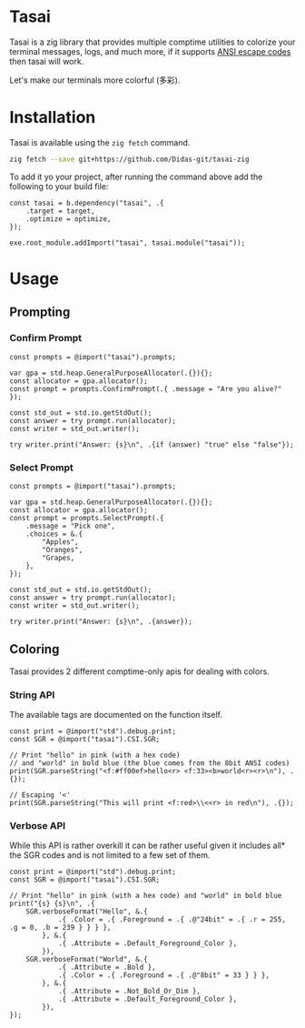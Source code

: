 # Tasai

Tasai is a zig library that provides multiple comptime utilities to colorize your terminal messages, logs, and much more, if it supports [ANSI escape codes](https://en.wikipedia.org/wiki/ANSI_escape_code) then tasai will work.

Let's make our terminals more colorful (多彩).

# Installation

Tasai is available using the `zig fetch` command.

```sh
zig fetch --save git+https://github.com/Didas-git/tasai-zig
```

To add it yo your project, after running the command above add the following to your build file:

```zig
const tasai = b.dependency("tasai", .{
    .target = target,
    .optimize = optimize,
});

exe.root_module.addImport("tasai", tasai.module("tasai"));
```

# Usage

## Prompting

### Confirm Prompt

```zig
const prompts = @import("tasai").prompts;

var gpa = std.heap.GeneralPurposeAllocator(.{}){};
const allocator = gpa.allocator();
const prompt = prompts.ConfirmPrompt(.{ .message = "Are you alive?" });

const std_out = std.io.getStdOut();
const answer = try prompt.run(allocator);
const writer = std_out.writer();

try writer.print("Answer: {s}\n", .{if (answer) "true" else "false"});
```

### Select Prompt

```zig
const prompts = @import("tasai").prompts;

var gpa = std.heap.GeneralPurposeAllocator(.{}){};
const allocator = gpa.allocator();
const prompt = prompts.SelectPrompt(.{ 
    .message = "Pick one", 
    .choices = &.{
        "Apples",
        "Oranges",
        "Grapes,
    }, 
});

const std_out = std.io.getStdOut();
const answer = try prompt.run(allocator);
const writer = std_out.writer();

try writer.print("Answer: {s}\n", .{answer});
```

## Coloring

Tasai provides 2 different comptime-only apis for dealing with colors.

### String API

The available tags are documented on the function itself.

```zig
const print = @import("std").debug.print;
const SGR = @import("tasai").CSI.SGR;

// Print "hello" in pink (with a hex code)
// and "world" in bold blue (the blue comes from the 8bit ANSI codes)
print(SGR.parseString("<f:#ff00ef>hello<r> <f:33><b>world<r><r>\n"), .{});

// Escaping '<'
print(SGR.parseString("This will print <f:red>\\<<r> in red\n"), .{});
```

### Verbose API

While this API is rather overkill it can be rather useful given it includes all* the SGR codes and is not limited to a few set of them.

```zig
const print = @import("std").debug.print;
const SGR = @import("tasai").CSI.SGR;

// Print "hello" in pink (with a hex code) and "world" in bold blue
print("{s} {s}\n", .{
    SGR.verboseFormat("Hello", &.{
            .{ .Color = .{ .Foreground = .{ .@"24bit" = .{ .r = 255, .g = 0, .b = 239 } } } },
        }, &.{
            .{ .Attribute = .Default_Foreground_Color },
        }),
    SGR.verboseFormat("World", &.{
            .{ .Attribute = .Bold },
            .{ .Color = .{ .Foreground = .{ .@"8bit" = 33 } } },
        }, &.{
            .{ .Attribute = .Not_Bold_Or_Dim },
            .{ .Attribute = .Default_Foreground_Color },
        }),
});
```